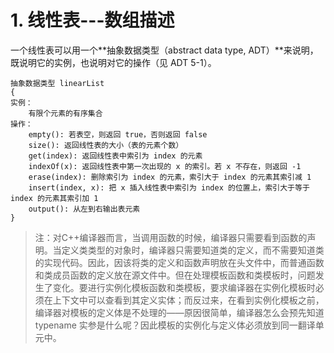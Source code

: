 # 1. 线性表---数组描述

一个线性表可以用一个**抽象数据类型（abstract data type, ADT）**来说明，既说明它的实例，也说明对它的操作（见 ADT 5-1）。

```
抽象数据类型 linearList
{
实例：
    有限个元素的有序集合
操作：
    empty(): 若表空，则返回 true，否则返回 false
    size(): 返回线性表的大小（表的元素个数）
    get(index): 返回线性表中索引为 index 的元素
    indexOf(x): 返回线性表中第一次出现的 x 的索引。若 x 不存在，则返回 -1
    erase(index): 删除索引为 index 的元素，索引大于 index 的元素其索引减 1
    insert(index, x): 把 x 插入线性表中索引为 index 的位置上，索引大于等于 index 的元素其索引加 1
    output(): 从左到右输出表元素
}
```

> 注：对C++编译器而言，当调用函数的时候，编译器只需要看到函数的声明。当定义类类型的对象时，编译器只需要知道类的定义，而不需要知道类的实现代码。因此，因该将类的定义和函数声明放在头文件中，而普通函数和类成员函数的定义放在源文件中。但在处理模板函数和类模板时，问题发生了变化。要进行实例化模板函数和类模板，要求编译器在实例化模板时必须在上下文中可以查看到其定义实体；而反过来，在看到实例化模板之前，编译器对模板的定义体是不处理的——原因很简单，编译器怎么会预先知道 typename 实参是什么呢？因此模板的实例化与定义体必须放到同一翻译单元中。